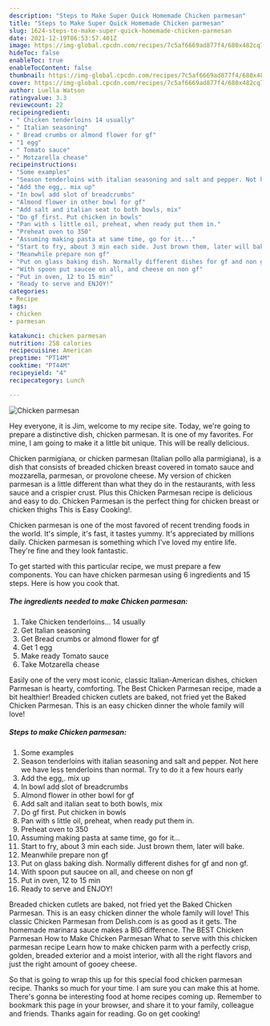 ```yaml
---
description: "Steps to Make Super Quick Homemade Chicken parmesan"
title: "Steps to Make Super Quick Homemade Chicken parmesan"
slug: 1624-steps-to-make-super-quick-homemade-chicken-parmesan
date: 2021-12-19T06:53:57.401Z
image: https://img-global.cpcdn.com/recipes/7c5af6669ad877f4/680x482cq70/chicken-parmesan-recipe-main-photo.jpg
hideToc: false
enableToc: true
enableTocContent: false
thumbnail: https://img-global.cpcdn.com/recipes/7c5af6669ad877f4/680x482cq70/chicken-parmesan-recipe-main-photo.jpg
cover: https://img-global.cpcdn.com/recipes/7c5af6669ad877f4/680x482cq70/chicken-parmesan-recipe-main-photo.jpg
author: Luella Watson
ratingvalue: 3.3
reviewcount: 22
recipeingredient:
- " Chicken tenderloins 14 usually"
- " Italian seasoning"
- " Bread crumbs or almond flower for gf"
- "1 egg"
- " Tomato sauce"
- " Motzarella chease"
recipeinstructions:
- "Some examples"
- "Season tenderloins with italian seasoning and salt and pepper. Not here we have less tenderloins than normal. Try to do it a few hours early"
- "Add the egg,. mix up"
- "In bowl add slot of breadcrumbs"
- "Almond flower in other bowl for gf"
- "Add salt and italian seat to both bowls, mix"
- "Do gf first. Put chicken in bowls"
- "Pan with s little oil, preheat, when ready put them in."
- "Preheat oven to 350"
- "Assuming making pasta at same time, go for it..."
- "Start to fry, about 3 min each side. Just brown them, later will bake."
- "Meanwhile prepare non gf"
- "Put on glass baking dish. Normally different dishes for gf and non gf."
- "With spoon put saucee on all, and cheese on non gf"
- "Put in oven, 12 to 15 min"
- "Ready to serve and ENJOY!"
categories:
- Recipe
tags:
- chicken
- parmesan

katakunci: chicken parmesan 
nutrition: 258 calories
recipecuisine: American
preptime: "PT14M"
cooktime: "PT44M"
recipeyield: "4"
recipecategory: Lunch

---
```



![Chicken parmesan](https://img-global.cpcdn.com/recipes/7c5af6669ad877f4/680x482cq70/chicken-parmesan-recipe-main-photo.jpg)

Hey everyone, it is Jim, welcome to my recipe site. Today, we're going to prepare a distinctive dish, chicken parmesan. It is one of my favorites. For mine, I am going to make it a little bit unique. This will be really delicious.

Chicken parmigiana, or chicken parmesan (Italian pollo alla parmigiana), is a dish that consists of breaded chicken breast covered in tomato sauce and mozzarella, parmesan, or provolone cheese. My version of chicken parmesan is a little different than what they do in the restaurants, with less sauce and a crispier crust. Plus this Chicken Parmesan recipe is delicious and easy to do. Chicken Parmesan is the perfect thing for chicken breast or chicken thighs This is Easy Cooking!.

Chicken parmesan is one of the most favored of recent trending foods in the world. It's simple, it's fast, it tastes yummy. It's appreciated by millions daily. Chicken parmesan is something which I've loved my entire life. They're fine and they look fantastic.


To get started with this particular recipe, we must prepare a few components. You can have chicken parmesan using 6 ingredients and 15 steps. Here is how you cook that.

<!--inarticleads1-->

##### The ingredients needed to make Chicken parmesan:

1. Take  Chicken tenderloins... 14 usually
1. Get  Italian seasoning
1. Get  Bread crumbs or almond flower for gf
1. Get 1 egg
1. Make ready  Tomato sauce
1. Take  Motzarella chease


Easily one of the very most iconic, classic Italian-American dishes, chicken Parmesan is hearty, comforting. The Best Chicken Parmesan recipe, made a bit healthier! Breaded chicken cutlets are baked, not fried yet the Baked Chicken Parmesan. This is an easy chicken dinner the whole family will love! 

<!--inarticleads2-->

##### Steps to make Chicken parmesan:

1. Some examples
1. Season tenderloins with italian seasoning and salt and pepper. Not here we have less tenderloins than normal. Try to do it a few hours early
1. Add the egg,. mix up
1. In bowl add slot of breadcrumbs
1. Almond flower in other bowl for gf
1. Add salt and italian seat to both bowls, mix
1. Do gf first. Put chicken in bowls
1. Pan with s little oil, preheat, when ready put them in.
1. Preheat oven to 350
1. Assuming making pasta at same time, go for it...
1. Start to fry, about 3 min each side. Just brown them, later will bake.
1. Meanwhile prepare non gf
1. Put on glass baking dish. Normally different dishes for gf and non gf.
1. With spoon put saucee on all, and cheese on non gf
1. Put in oven, 12 to 15 min
1. Ready to serve and ENJOY!

Breaded chicken cutlets are baked, not fried yet the Baked Chicken Parmesan. This is an easy chicken dinner the whole family will love! This classic Chicken Parmesan from Delish.com is as good as it gets. The homemade marinara sauce makes a BIG difference. The BEST Chicken Parmesan How to Make Chicken Parmesan What to serve with this chicken parmesan recipe Learn how to make chicken parm with a perfectly crisp, golden, breaded exterior and a moist interior, with all the right flavors and just the right amount of gooey cheese. 

So that is going to wrap this up for this special food chicken parmesan recipe. Thanks so much for your time. I am sure you can make this at home. There's gonna be interesting food at home recipes coming up. Remember to bookmark this page in your browser, and share it to your family, colleague and friends. Thanks again for reading. Go on get cooking!
